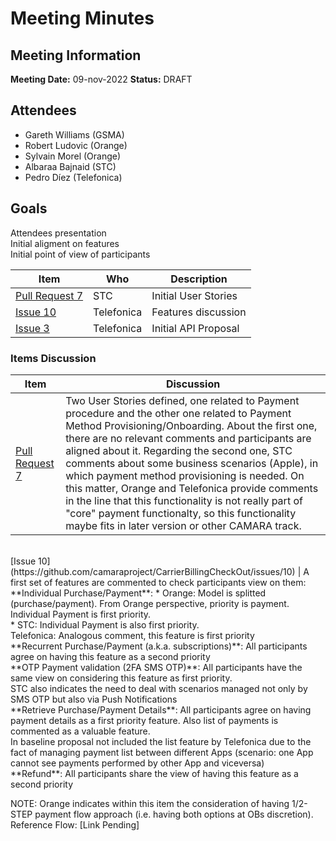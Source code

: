 # Meeting Minutes
## Meeting Information
**Meeting Date:** 09-nov-2022
**Status:** DRAFT

## Attendees
- Gareth Williams (GSMA) 
- Robert Ludovic (Orange)
- Sylvain Morel (Orange)
- Albaraa Bajnaid (STC)
- Pedro Díez (Telefonica)

## Goals
Attendees presentation </br>
Initial aligment on features </br>
Initial point of view of participants

Item | Who | Description
---- | ---- | ----
[Pull Request 7](https://github.com/camaraproject/CarrierBillingCheckOut/pull/7) | STC | Initial User Stories
[Issue 10](https://github.com/camaraproject/CarrierBillingCheckOut/issues/10) | Telefonica | Features discussion
[Issue 3](https://github.com/camaraproject/CarrierBillingCheckOut/issues/3) | Telefonica | Initial API Proposal

### Items Discussion

Item | Discussion
---- | ----
[Pull Request 7](https://github.com/camaraproject/CarrierBillingCheckOut/pull/7) | Two User Stories defined, one related to Payment procedure and the other one related to Payment Method Provisioning/Onboarding. About the first one, there are no relevant comments and participants are aligned about it. Regarding the second one, STC comments about some business scenarios (Apple), in which payment method provisioning is needed. On this matter, Orange and Telefonica provide comments in the line that this functionality is not really part of "core" payment functionalty, so this functionality maybe fits in later version or other CAMARA track.
<br>
[Issue 10](https://github.com/camaraproject/CarrierBillingCheckOut/issues/10) | A first set of features are commented to check participants view on them:<br> **Individual Purchase/Payment**: * Orange: Model is splitted (purchase/payment). From Orange perspective, priority is payment. Individual Payment is first priority.<br> * STC: Individual Payment is also first priority.<br> Telefonica: Analogous comment, this feature is first priority<br>
**Recurrent Purchase/Payment (a.k.a. subscriptions)**: All participants agree on having this feature as a second priority<br>
**OTP Payment validation (2FA SMS OTP)**: All participants have the same view on considering this feature as first priority.<br> STC also indicates the need to deal with scenarios managed not only by SMS OTP but also via Push Notifications<br>
**Retrieve Purchase/Payment Details**: All participants agree on having payment details as a first priority feature. Also list of payments is commented as a valuable feature.<br> In baseline proposal not included the list feature by Telefonica due to the fact of managing payment list between different Apps (scenario: one App cannot see payments performed by other App and viceversa)<br>
**Refund**: All participants share the view of having this feature as a second priority<br>

NOTE: Orange indicates within this item the consideration of having 1/2-STEP payment flow approach (i.e. having both options at OBs discretion). Reference Flow: [Link Pending]

